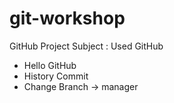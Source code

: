 # git-workshop
GitHub Project Subject : Used GitHub

 - Hello GitHub
 - History Commit
 - Change Branch -> manager